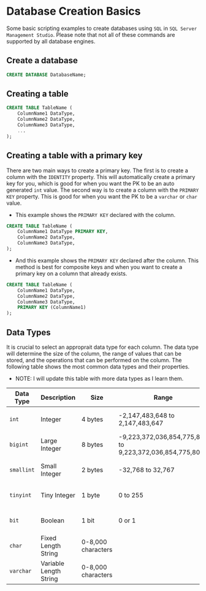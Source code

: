 # Database Creation Basics

Some basic scripting examples to create databases using `SQL` in `SQL Server Management Studio`. Please note that not all of these commands are supported by all database engines.

## Create a database

```sql
CREATE DATABASE DatabaseName;
```

## Creating a table
    
```sql
CREATE TABLE TableName (
    ColumnName1 DataType,
    ColumnName2 DataType,
    ColumnName3 DataType,
    ...
);
```

## Creating a table with a primary key

There are two main ways to create a primary key. The first is to create a column with the `IDENTITY` property. This will automatically create a primary key for you, which is good for when you want the PK to be an auto generated `int` value. The second way is to create a column with the `PRIMARY KEY` property. This is good for when you want the PK to be a `varchar` or `char` value.

- This example shows the `PRIMARY KEY` declared with the column.

```sql
CREATE TABLE TableName (
    ColumnName1 DataType PRIMARY KEY,
    ColumnName2 DataType,
    ColumnName3 DataType,
);
```

- And this example shows the `PRIMARY KEY` declared after the column. This method is best for composite keys and when you want to create a primary key on a column that already exists.

```sql
CREATE TABLE TableName (
    ColumnName1 DataType,
    ColumnName2 DataType,
    ColumnName3 DataType,
    PRIMARY KEY (ColumnName1)
);
```

## Data Types

It is crucial to select an approprait data type for each column. The data type will determine the size of the column, the range of values that can be stored, and the operations that can be performed on the column. The following table shows the most common data types and their properties.

- NOTE: I will update this table with more data types as I learn them.

| Data Type | Description | Size | Range | Operations |
| --- | --- | --- | --- | --- |
| `int` | Integer | 4 bytes | -2,147,483,648 to 2,147,483,647 | Arithmetic, Comparison, Logical |
| `bigint` | Large Integer | 8 bytes | -9,223,372,036,854,775,808 to 9,223,372,036,854,775,807 | Arithmetic, Comparison, Logical |
| `smallint` | Small Integer | 2 bytes | -32,768 to 32,767 | Arithmetic, Comparison, Logical |
| `tinyint` | Tiny Integer | 1 byte | 0 to 255 | Arithmetic, Comparison, Logical |
| `bit` | Boolean | 1 bit | 0 or 1 | Arithmetic, Comparison, Logical |
| `char` | Fixed Length String | 0-8,000 characters | | Arithmetic, Comparison, Logical |
| `varchar` | Variable Length String | 0-8,000 characters | | Arithmetic, Comparison, Logical |
